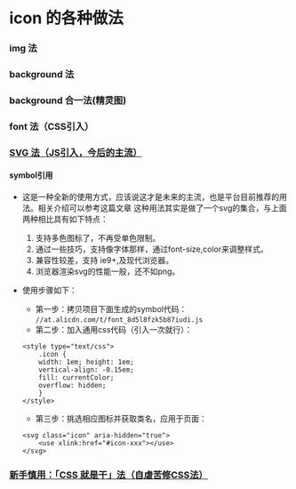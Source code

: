 # icon 的各种做法
### img 法
### background 法
### background 合一法(精灵图)
### font 法（CSS引入）
### [SVG 法（JS引入，今后的主流）](http://www.iconfont.cn/help/detail?spm=a313x.7781069.1998910419.d8cf4382a&helptype=code)
#### symbol引用
- 这是一种全新的使用方式，应该说这才是未来的主流，也是平台目前推荐的用法。相关介绍可以参考这篇文章 这种用法其实是做了一个svg的集合，与上面两种相比具有如下特点：
    1. 支持多色图标了，不再受单色限制。
    2. 通过一些技巧，支持像字体那样，通过font-size,color来调整样式。
    3. 兼容性较差，支持 ie9+,及现代浏览器。
    4. 浏览器渲染svg的性能一般，还不如png。

- 使用步骤如下：
    - 第一步：拷贝项目下面生成的symbol代码：
    `//at.alicdn.com/t/font_8d5l8fzk5b87iudi.js`
    - 第二步：加入通用css代码（引入一次就行）：
    ```
    <style type="text/css">
        .icon {
        width: 1em; height: 1em;
        vertical-align: -0.15em;
        fill: currentColor;
        overflow: hidden;
        }
    </style>
    ```
    - 第三步：挑选相应图标并获取类名，应用于页面：
    ```
    <svg class="icon" aria-hidden="true">
        <use xlink:href="#icon-xxx"></use>
    </svg>
    ```
### [新手慎用：「CSS 就是干」法（自虐苦修CSS法）](http://cssicon.space/#/icon/rain)